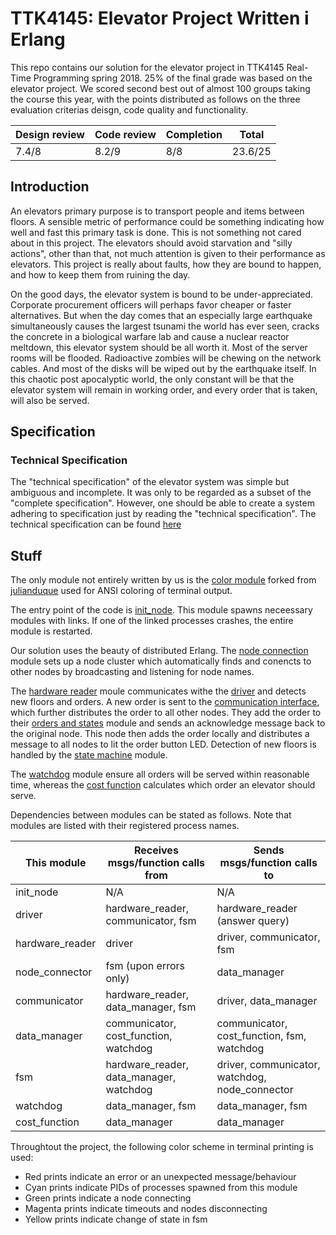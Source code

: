 # TTK4145: Elevator Project Written i Erlang
This repo contains our solution for the elevator project in TTK4145 Real-Time Programming spring 2018. 25% of the final grade was based on the elevator project. We scored second best out of almost 100 groups taking the course this year, with the points distributed as follows on the three evaluation criterias deisgn, code quality and functionality.

| Design review | Code review | Completion |  Total  |
| ------------- | ----------- | ---------- | ------- |
| 7.4/8         | 8.2/9       | 8/8        | 23.6/25 |

## Introduction
An elevators primary purpose is to transport people and items between floors. A sensible metric of performance could be something indicating how well and fast this primary task is done. This is not something not cared about in this project. The elevators should avoid starvation and "silly actions", other than that, not much attention is given to their performance as elevators. This project is really about faults, how they are bound to happen, and how to keep them from ruining the day. 

On the good days, the elevator system is bound to be under-appreciated. Corporate procurement officers will perhaps favor cheaper or faster alternatives. But when the day comes that an especially large earthquake simultaneously causes the largest tsunami the world has ever seen, cracks the concrete in a biological warfare lab and cause a nuclear reactor meltdown, this elevator system should be all worth it. Most of the server rooms will be flooded. Radioactive zombies will be chewing on the network cables. And most of the disks will be wiped out by the earthquake itself. In this chaotic post apocalyptic world, the only constant will be that the elevator system will remain in working order, and every order that is taken, will also be served.

## Specification
### Technical Specification
The "technical specification" of the elevator system was simple but ambiguous and incomplete. It was only to be regarded as a subset of the "complete specification". However, one should be able to create a system adhering to specification just by reading the "technical specification". The technical specification can be found [here](SPECIFICATION.md)

## Stuff
The only module not entirely written by us is the [color module](./src/color.erl) forked from [julianduque](https://github.com/julianduque/erlang-color) used for ANSI coloring of terminal output.

The entry point of the code is [init_node](./src/init_node.erl). This module spawns neceessary modules with links. If one of the linked processes crashes, the entire module is restarted.

Our solution uses the beauty of distributed Erlang. The [node connection](./src/node_conection.erl) module sets up a node cluster which automatically finds and conencts to other nodes by broadcasting and listening for node names.

The [hardware reader](./src/hardware_reader.erl) moule communicates withe the [driver](./src/driver_interface) and detects new floors and orders. A new order is sent to the [communication interface](./src/communication_interface.erl), which further distributes the order to all other nodes. They add the order to their [orders and states](./src/orders_and_states.erl) module and sends an acknowledge message back to the original node. This node then adds the order locally and distributes a message to all nodes to lit the order button LED. Detection of new floors is handled by the [state machine](./src/fsm.erl) module.

The [watchdog](./src/watchdog.erl) module ensure all orders will be served within reasonable time, whereas the [cost function](./src/cost_function.erl) calculates which order an elevator should serve.

Dependencies between modules can be stated as follows. Note that modules are listed with their registered process names.


| This module     | Receives msgs/function calls from            | Sends msgs/function calls to
| --------------- |----------------------------------------------| ----------------------------
| init_node       | N/A                                          | N/A                                                               
| driver          | hardware_reader, communicator, fsm           | hardware_reader (answer query)                                    
| hardware_reader | driver                                       | driver, communicator, fsm                                         
| node_connector  | fsm (upon errors only)                       | data_manager                                                      
| communicator    | hardware_reader, data_manager, fsm           | driver, data_manager                                         
| data_manager    | communicator, cost_function, watchdog        | communicator, cost_function, fsm, watchdog                        
| fsm             | hardware_reader, data_manager, watchdog      | driver, communicator, watchdog, node_connector
| watchdog        | data_manager, fsm                            | data_manager, fsm                                                 
| cost_function   | data_manager                                 | data_manager                                                      

Throughtout the project, the following color scheme in terminal printing is used:
- Red     prints indicate an error or an unexpected message/behaviour
- Cyan    prints indicate PIDs of processes spawned from this module
- Green   prints indicate a node connecting
- Magenta prints indicate timeouts and nodes disconnecting
- Yellow  prints indicate change of state in fsm
